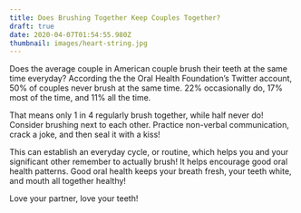```yaml
---
title: Does Brushing Together Keep Couples Together?
draft: true
date: 2020-04-07T01:54:55.980Z
thumbnail: images/heart-string.jpg
---
```

Does the average couple in American couple brush their teeth at the same time everyday? According the the Oral Health Foundation’s Twitter account, 50% of couples never brush at the same time. 22% occasionally do, 17% most of the time, and 11% all the time.

That means only 1 in 4 regularly brush together, while half never do! Consider brushing next to each other. Practice non-verbal communication, crack a joke, and then seal it with a kiss!

This can establish an everyday cycle, or routine, which helps you and your significant other remember to actually brush! It helps encourage good oral health patterns. Good oral health keeps your breath fresh, your teeth white, and mouth all together healthy!

Love your partner, love your teeth!